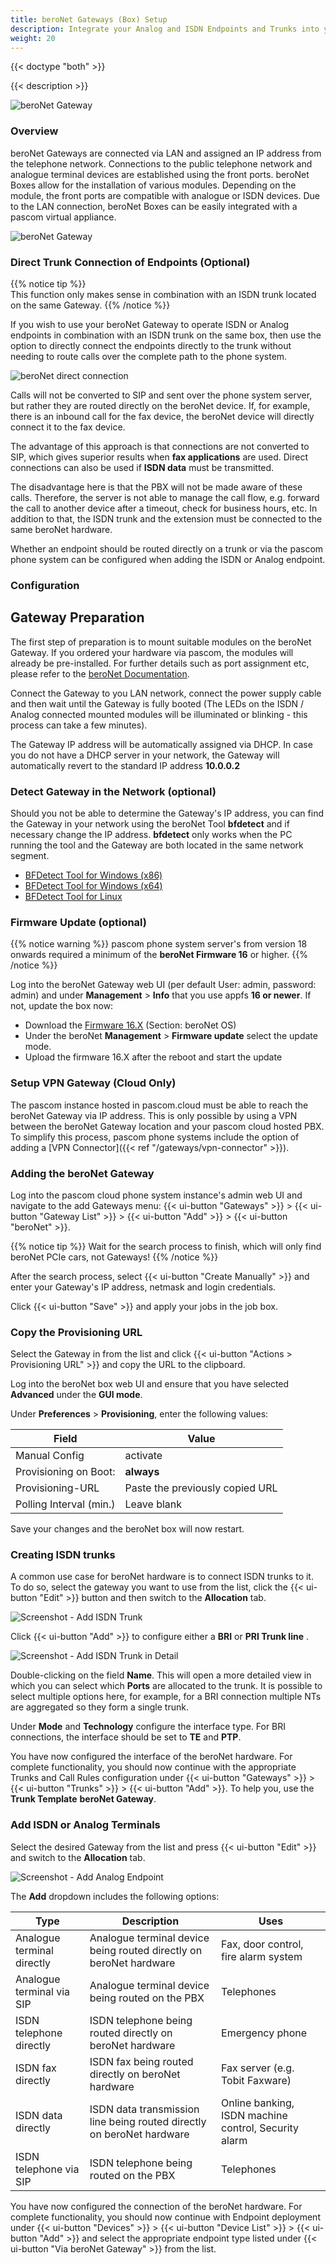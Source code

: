 ```yaml
---
title: beroNet Gateways (Box) Setup
description: Integrate your Analog and ISDN Endpoints and Trunks into your pascom phone system via a beroNet Gateway
weight: 20
---
```


{{< doctype "both"  >}}

{{< description >}}

![beroNet Gateway](beronet_gateway.png)


### Overview

beroNet Gateways are connected via LAN and assigned an IP address from the telephone network. Connections to the public telephone network and analogue terminal devices are established using the front ports. beroNet Boxes allow for the installation of various modules. Depending on the module, the front ports are compatible with analogue or ISDN devices. Due to the LAN connection, beroNet Boxes can be easily integrated with a pascom virtual appliance.

![beroNet Gateway](voip_gateway.en.png)

### Direct Trunk Connection of Endpoints (Optional)

{{% notice tip %}}  
This function only makes sense in combination with an ISDN trunk located on the same Gateway.
{{% /notice %}}

If you wish to use your beroNet Gateway to operate ISDN or Analog endpoints in combination with an ISDN trunk on the same box, then use the option to directly connect the endpoints directly to the trunk without needing to route calls over the complete path to the phone system. 

![beroNet direct connection](direct.en.png)

Calls will not be converted to SIP and sent over the phone system server, but rather they are routed directly on the beroNet device. If, for example, there is an inbound call for the fax device, the beroNet device will directly connect it to the fax device.

The advantage of this approach is that connections are not converted to SIP, which gives superior results when **fax applications** are used. Direct connections can also be used if **ISDN data** must be transmitted.

The disadvantage here is that the PBX will not be made aware of these calls. Therefore, the server is not able to manage the call flow, e.g. forward the call to another device after a timeout, check for business hours, etc. In addition to that, the ISDN trunk and the extension must be connected to the same beroNet hardware.

Whether an endpoint should be routed directly on a trunk or via the pascom phone system can be configured when adding the ISDN or Analog endpoint. 

### Configuration

## Gateway Preparation

The first step of preparation is to mount suitable modules on the beroNet Gateway. If you ordered your hardware via pascom, the modules will already be pre-installed. For further details such as port assignment etc, please refer to the [beroNet Documentation](https://beronet.atlassian.net/wiki/spaces/PUB/pages/51085410/Gateways+and+Cards "beroNet Documentation").

Connect the Gateway to you LAN network, connect the power supply cable and then wait until the Gateway is fully booted (The LEDs on the ISDN / Analog connected mounted modules will be illuminated or blinking - this process can take a few minutes).

The Gateway IP address will be automatically assigned via DHCP. In case you do not have a DHCP server in your network, the Gateway will automatically revert to the standard IP address **10.0.0.2**

### Detect Gateway in the Network (optional)

Should you not be able to determine the Gateway's IP address, you can find the Gateway in your network using the beroNet Tool **bfdetect** and if necessary change the IP address. **bfdetect** only works when the PC running the tool and the Gateway are both located in the same network segment. 

* [BFDetect Tool for Windows (x86)](bfdetect_win_x86.zip)
* [BFDetect Tool for Windows (x64)](bfdetect_win_x64.zip)
* [BFDetect Tool for Linux](bfdetect_src.tar.gz)

### Firmware Update (optional)

{{% notice warning %}}
pascom phone system server's from version 18 onwards required a minimum of the **beroNet Firmware 16** or higher.
{{% /notice %}}

Log into the beroNet Gateway web UI (per default User: admin, password: admin) and under **Management** > **Info** that you use appfs **16 or newer**. If not, update the box now:

* Download the [Firmware 16.X](https://beronet.atlassian.net/wiki/spaces/PUB/pages/61210659/Tools+and+Downloads) (Section: beroNet OS)
* Under the beroNet **Management** > **Firmware update** select the update mode. 
* Upload the firmware 16.X after the reboot and start the update

### Setup VPN Gateway (Cloud Only)

The pascom instance hosted in pascom.cloud must be able to reach the beroNet Gateway via IP address. This is only possible by using a VPN between the beroNet Gateway location and your pascom cloud hosted PBX. To simplify this process, pascom phone systems include the option of adding a [VPN Connector]({{< ref "/gateways/vpn-connector" >}}).

### Adding the beroNet Gateway

Log into the pascom cloud phone system instance's admin web UI and navigate to the add Gateways menu: {{< ui-button "Gateways" >}} > {{< ui-button "Gateway List" >}} > {{< ui-button "Add" >}} > {{< ui-button "beroNet" >}}.

{{% notice tip %}}
Wait for the search process to finish, which will only find beroNet PCIe cars, not Gateways!
{{% /notice %}}

After the search process, select {{< ui-button "Create Manually" >}} and enter your Gateway's IP address, netmask and login credentials.

Click {{< ui-button "Save" >}} and apply your jobs in the job box.

### Copy the Provisioning URL

Select the Gateway in from the list and click {{< ui-button "Actions > Provisioning URL" >}} and copy the URL to the clipboard.

Log into the beroNet box web UI and ensure that you have selected **Advanced** under the **GUI mode**.

Under **Preferences** > **Provisioning**, enter the following values:

|Field|Value|
|---|---|
|Manual Config| activate|
|Provisioning on Boot:|**always**|
|Provisioning-URL|Paste the previously copied URL|
|Polling Interval (min.)|Leave blank|

Save your changes and the beroNet box will now restart. 

### Creating ISDN trunks

A common use case for beroNet hardware is to connect ISDN trunks to it. To do so, select the gateway you want to use from the list, click the {{< ui-button "Edit" >}} button and then switch to the **Allocation** tab.

![Screenshot - Add ISDN Trunk](isdn_trunk_add.en.png?width=90% "Add ISDN Trunnk via beroNet")

Click {{< ui-button "Add" >}} to configure either a **BRI** or **PRI Trunk line** .

![Screenshot - Add ISDN Trunk in Detail](isdn_trunk_add_detail.en.png?width=90% "Add ISDN Trunk via beroNet")

Double-clicking on the field **Name**. This will open a more detailed view in which you can select which **Ports** are allocated to the trunk. It is possible to select multiple options here, for example, for a BRI connection multiple NTs are aggregated so they form a single trunk.

Under **Mode** and **Technology** configure the interface type. For BRI connections, the interface should be set to **TE** and **PTP**.

You have now configured the interface of the beroNet hardware. For complete functionality, you should now continue with the appropriate Trunks and Call Rules configuration under {{< ui-button "Gateways" >}} > {{< ui-button "Trunks" >}} > {{< ui-button "Add" >}}. To help you, use the **Trunk Template** **beroNet Gateway**. 

### Add ISDN or Analog Terminals

Select the desired Gateway from the list and press {{< ui-button "Edit" >}} and switch to the **Allocation** tab.

![Screenshot - Add Analog Endpoint](analog_add.en.png?width=90% "Add Analog Endpoint via beroNet")

The **Add** dropdown includes the following options:

|Type            |Description   |Uses |
|---------------|---------------|---------------|
|Analogue terminal directly | Analogue terminal device being routed directly on beroNet hardware| Fax, door control, fire alarm system|
|Analogue terminal via SIP| Analogue terminal device being routed on the PBX| Telephones|
|ISDN telephone directly| ISDN telephone being routed directly on beroNet hardware| Emergency phone|
|ISDN fax directly| ISDN fax being routed directly on beroNet hardware| Fax server (e.g. Tobit Faxware)|
|ISDN data directly| ISDN data transmission line being routed directly on beroNet hardware| Online banking, ISDN machine control, Security alarm|
|ISDN telephone via SIP| ISDN telephone being routed on the PBX| Telephones|

You have now configured the connection of the beroNet hardware. For complete functionality, you should now continue with Endpoint deployment under {{< ui-button "Devices" >}} > {{< ui-button "Device List" >}} > {{< ui-button "Add" >}} and select the appropriate endpoint type listed under {{< ui-button "Via beroNet Gateway" >}} from the list.
